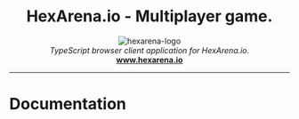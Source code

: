 <h1 align="center">HexArena.io - Multiplayer game.</h1>

<p align="center">
    <img src="https://hexarena.io/static/images/logo.png" alt="hexarena-logo" />
    <br>
    <i>TypeScript browser client application for HexArena.io.</i>
    <br>
    <a href="https://hexarena.io"><strong>www.hexarena.io</strong></a>
</p>

<hr>

# Documentation
